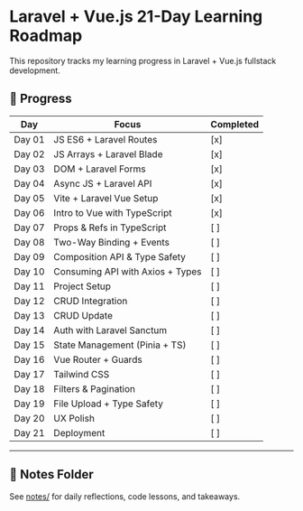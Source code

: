 # Laravel + Vue.js 21-Day Learning Roadmap

This repository tracks my learning progress in Laravel + Vue.js fullstack development.

## 📅 Progress

| Day    | Focus                            | Completed |
| ------ | -------------------------------- | --------- |
| Day 01 | JS ES6 + Laravel Routes          | [x]       |
| Day 02 | JS Arrays + Laravel Blade        | [x]       |
| Day 03 | DOM + Laravel Forms              | [x]       |
| Day 04 | Async JS + Laravel API           | [x]       |
| Day 05 | Vite + Laravel Vue Setup         | [x]       |
| Day 06 | Intro to Vue with TypeScript     | [x]       |
| Day 07 | Props & Refs in TypeScript       | [ ]       |
| Day 08 | Two-Way Binding + Events         | [ ]       |
| Day 09 | Composition API & Type Safety    | [ ]       |
| Day 10 | Consuming API with Axios + Types | [ ]       |
| Day 11 | Project Setup                    | [ ]       |
| Day 12 | CRUD Integration                 | [ ]       |
| Day 13 | CRUD Update                      | [ ]       |
| Day 14 | Auth with Laravel Sanctum        | [ ]       |
| Day 15 | State Management (Pinia + TS)    | [ ]       |
| Day 16 | Vue Router + Guards              | [ ]       |
| Day 17 | Tailwind CSS                     | [ ]       |
| Day 18 | Filters & Pagination             | [ ]       |
| Day 19 | File Upload + Type Safety        | [ ]       |
| Day 20 | UX Polish                        | [ ]       |
| Day 21 | Deployment                       | [ ]       |

---

## 📝 Notes Folder

See [notes/](notes/) for daily reflections, code lessons, and takeaways.
